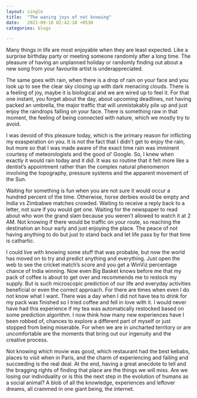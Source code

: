 ```yaml
---
layout: single
title:  "The waning joys of not knowing"
date:   2021-09-16 02:42:10 +0530
categories: blogs

---
```

Many things in life are most enjoyable when they are least expected. Like a surprise birthday party or meeting someone randomly after a long time. The pleasure of having an unplanned holiday or randomly finding out about a new song from your favourite artist is underappreciated.

The same goes with rain, when there is a drop of rain on your face and you look up to see the clear sky closing up with dark menacing clouds. There is a feeling of joy, maybe it is biological and we are wired up to feel it. For that one instant, you forget about the day, about upcoming deadlines, not having packed an umbrella, the major traffic that will unmistakably pile up and just enjoy the raindrops falling on your face. There is something raw in that moment, the feeling of being connected with nature, which we mostly try to avoid.

I was devoid of this pleasure today, which is the primary reason for inflicting my exasperation on you. It is not the fact that I didn’t get to enjoy the rain, but more so that I was made aware of the exact time rain was imminent courtesy of meteorologists and the good ol’ Google. So, I knew when exactly it would rain today and it did. It was so routine that it felt more like a dentist’s appointment rather than the complex natural phenomenon involving the topography, pressure systems and the apparent movement of the Sun.

Waiting for something is fun when you are not sure it would occur a hundred percent of the time. Otherwise, horse derbies would be empty and India vs Zimbabwe matches crowded. Waiting to receive a reply back to a letter, not sure if you would get one. Waiting for the newspaper to read about who won the grand slam because you weren’t allowed to watch it at 2 AM. Not knowing if there would be traffic on your route, so reaching the destination an hour early and just enjoying the place. The peace of not having anything to do but just to stand back and let life pass by for that time is cathartic.

I could live with knowing some stuff that was probable, but now the world has moved on to try and predict anything and everything. Just open the web to see the cricket match’s score and you get a WinViz percentage chance of India winning. Now even Big Basket knows before me that my pack of coffee is about to get over and recommends me to restock my supply. But is such microscopic prediction of our life and everyday activities beneficial or even the correct approach. For there are times when even I do not know what I want. There was a day when I did not have tea to drink for my pack was finished so I tried coffee and fell in love with it. I would never have had this experience if my tea was automatically restocked based on some prediction algorithm. I now think how many new experiences have I been robbed of, chances to explore a different part of myself or just stopped from being miserable. For when we are in uncharted territory or are uncomfortable are the moments that bring out our ingenuity and the creative process.

Not knowing which movie was good, which restaurant had the best kebabs, places to visit when in Paris, and the charm of experiencing and failing and succeeding is the real deal. At the end, having a great anecdote to tell and the bragging rights of finding that place are the things we will miss. Are we losing our individuality or is this the next step in the evolution of humans as a social animal? A blob of all the knowledge, experiences and leftover dreams, all crammed in one giant being, the internet.

